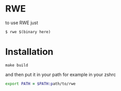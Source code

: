 # RWE  

to use RWE just 
```shell
$ rwe $(binary here)
```

# Installation  
```
make build
```
and then put it in your path for example in your zshrc
```zsh
export PATH = $PATH:path/to/rwe
```
